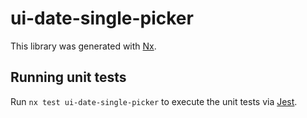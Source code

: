 # ui-date-single-picker

This library was generated with [Nx](https://nx.dev).

## Running unit tests

Run `nx test ui-date-single-picker` to execute the unit tests via [Jest](https://jestjs.io).
